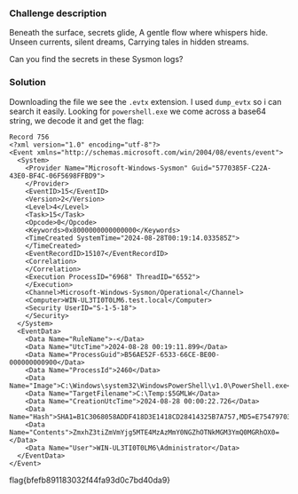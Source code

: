 ### Challenge description

Beneath the surface, secrets glide,
A gentle flow where whispers hide.
Unseen currents, silent dreams,
Carrying tales in hidden streams.

Can you find the secrets in these Sysmon logs? 

### Solution

Downloading the file we see the `.evtx` extension. I used `dump_evtx` so i can search it easily. Looking for `powershell.exe` we come across a base64 string, we decode it and get the flag:
```
Record 756
<?xml version="1.0" encoding="utf-8"?>
<Event xmlns="http://schemas.microsoft.com/win/2004/08/events/event">
  <System>
    <Provider Name="Microsoft-Windows-Sysmon" Guid="5770385F-C22A-43E0-BF4C-06F5698FFBD9">
    </Provider>
    <EventID>15</EventID>
    <Version>2</Version>
    <Level>4</Level>
    <Task>15</Task>
    <Opcode>0</Opcode>
    <Keywords>0x8000000000000000</Keywords>
    <TimeCreated SystemTime="2024-08-28T00:19:14.033585Z">
    </TimeCreated>
    <EventRecordID>15107</EventRecordID>
    <Correlation>
    </Correlation>
    <Execution ProcessID="6968" ThreadID="6552">
    </Execution>
    <Channel>Microsoft-Windows-Sysmon/Operational</Channel>
    <Computer>WIN-UL3TI0T0LM6.test.local</Computer>
    <Security UserID="S-1-5-18">
    </Security>
  </System>
  <EventData>
    <Data Name="RuleName">-</Data>
    <Data Name="UtcTime">2024-08-28 00:19:11.899</Data>
    <Data Name="ProcessGuid">B56AE52F-6533-66CE-BE00-000000000900</Data>
    <Data Name="ProcessId">2460</Data>
    <Data Name="Image">C:\Windows\system32\WindowsPowerShell\v1.0\PowerShell.exe</Data>
    <Data Name="TargetFilename">C:\Temp:$5GMLW</Data>
    <Data Name="CreationUtcTime">2024-08-28 00:00:22.726</Data>
    <Data Name="Hash">SHA1=B1C3068058ADDF418D3E1418CD28414325B7A757,MD5=E754797031C6B367D0B6209092F34B3B,SHA256=F414CBA3A5D8C6EF18B1BE31F09C848447DDB37A5712E36EB7825E4E1EFAE868,IMPHASH=00000000000000000000000000000000</Data>
    <Data Name="Contents">ZmxhZ3tiZmVmYjg5MTE4MzAzMmY0NGZhOTNkMGM3YmQ0MGRhOX0=  </Data>
    <Data Name="User">WIN-UL3TI0T0LM6\Administrator</Data>
  </EventData>
</Event>
```

flag{bfefb891183032f44fa93d0c7bd40da9}